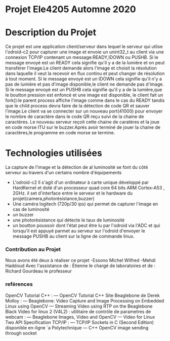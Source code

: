 # Projet Ele4205 Automne 2020

# Description du Projet

Ce projet est une application client/serveur dans lequel le serveur 
 qui utlise l'odroid-c2 pour capturer une image et envoie un unint32_t
 au client via une connexion TCP/IP  contenant un message:READY,IDOWN ou PUSHB.
 Si le message envoyé est un READY cela signifie qu'il y a de la lumière et on peut transférer l'image.Le client demande alors l'image
 et choisit la résolution dans laquelle il veut la recevoir en flux continu et peut changer de résolution à tout moment.
 Si le message envoyé est un IDOWN cela signifie qu'il n'y a pas de lumière et pas d'image disponible,le client ne demande pas d'image.
 Si le message envoyé est un PUSHB cela signifie qu'il y a de la lumière,que le boutton pression est enfoncé et une image est disponible,
 le client fait un fork():le parent process affiche l'image comme dans le cas du READY tandis que le child process devra faire de la détection 
 de code QR et sauver l'image.Le client va se connecter sur un nouveau port(41000) pour envoyer 
 le nombre de caractère dans le code QR reçu suivi de la chaine de caractères.
 Le nouveau serveur reçoit cette chaine de caratères et la joue en code morse ITU sur le buzzer.Après avoir terminé de jouer la 
 chaine de caractères,le programme en code morse se termine.

# Technologies utilisées
 La capture de l'image et la détection de al luminosité se font du côté serveur
 au travers d'un certains nombre d'équipements
  - L'odroid-c2
  Il s'agit d'un ordinateur à carte unique développé par HardKernel et doté d'un processeur quad core 64 bits ARM Cortex-A53 , 2GHz.
  il set d'interface entre le serveur et le hardware du projet(camera,photorésistance,buzzer) 
  - Une caméra logitech (720p/30 ips) qui permet de capturer l'image en cas de luminosité
  - un buzzer
  - une photorésistance qui détecte le taux de luminosité
  - un boutton poussoir dont l'état peut être lu par l'odroid via l'ADC et qui lorsqu'il est appuyé parmet au serveur
    sur l'odroid d'envoyer le message PUSHB au client sur la ligne de commande linux.

### Contribution au Projet
 Nous avons été deux à réaliser ce projet
 -Essono Michel Wilfred
 -Mehdi Haddoud
 Avec l'assistance de :
 Étienne le chargé de laboratoires
 et de :
 Richard Gourdeau le professeur
 
### reférences
 
OpenCV Tutorial C++ :
— OpenCV Tutorial C++
Site Beaglebone de Derek Molloy :
— Beaglebone: Video Capture and Image Processing on Embedded Linux
using OpenCV
— Streaming Video using RTP on the Beaglebone Black
Video for linux 2 (V4L2) : utilitaire de contrôle de parametres de webcam :
— Beaglebone Images, Video and OpenCV
— Video for Linux Two API Specification
TCP/IP :
— TCP/IP Sockets in C (Second Edition) disponible en-ligne `a Polytechnique
— C++ OpenCV image sending through socket
 
  










   
